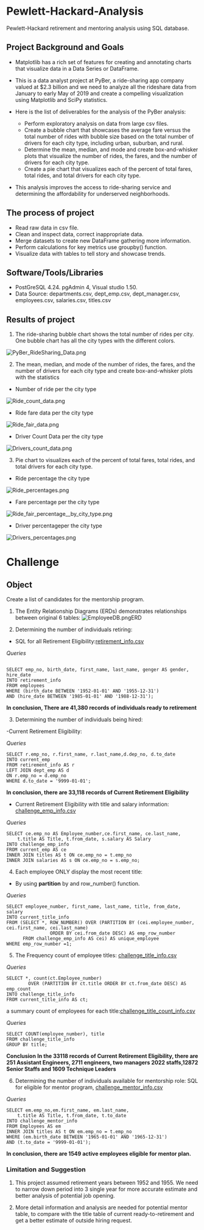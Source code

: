 # Pewlett-Hackard-Analysis
Pewlett-Hackard retirement and mentoring analysis using SQL database.

## Project Background and Goals

* Matplotlib has a rich set of features for creating and annotating charts that visualize data in a Data Series or DataFrame.
* This is a data analyst project at PyBer, a ride-sharing app company valued at $2.3 billion and we need to analyze all the rideshare data from January to early May of 2019 and create a compelling visualization using Matplotlib and SciPy statistics.

* Here is the list of deliverables for the analysis of the PyBer analysis:

    - Perform exploratory analysis on data from large csv files.
    - Create a bubble chart that showcases the average fare versus the total number of rides with bubble size based on the total number of drivers for each city type, including urban, suburban, and rural.
    - Determine the mean, median, and mode and create box-and-whisker plots that visualize the number of rides, the fares, and the number of drivers for each city type.
    - Create a pie chart that visualizes each of the percent of total fares, total rides, and total drivers for each city type.

* This analysis improves the access to ride-sharing service and determining the affordability for underserved neighborhoods.

## The process of project

* Read raw data in csv file.
* Clean and inspect data, correct inappropriate data.
* Merge datasets to create new DataFrame gathering more information.
* Perform calculations for key metrics use groupby() function.
* Visualize data with tables to tell story and showcase trends.

## Software/Tools/Libraries
* PostGreSQL 4.24. pgAdmin 4, Visual studio 1.50.
* Data Source: departments.csv, dept_emp.csv, dept_manager.csv, employees.csv, salaries.csv, titles.csv

## Results of project
1. The ride-sharing bubble chart shows the total number of rides per city. One bubble chart has all the city types with the different colors.

![PyBer_RideSharing_Data.png](Analysis/PyBer_RideSharing_Data.png)

2. The mean, median, and mode of the number of rides, the fares, and the number of drivers for each city type and create box-and-whisker plots with the statistics
* Number of ride per the city type

![Ride_count_data.png](Analysis/Fig_ride_count_data.png)

* Ride fare data per the city type

![Ride_fair_data.png](Analysis/Fig_ride_fair_data.png)

* Driver Count Data per the city type

![Drivers_count_data.png](Analysis/Fig_drivers_count_data.png)

3. Pie chart to visualizes each of the percent of total fares, total rides, and total drivers for each city type.

* Ride percentage the city type

![Ride_percentages.png](Analysis/ride_percentages.png)

* Fare percentage per the city type

![Ride_fair_percentage__by_city_type.png](Analysis/fares_percentage__by_city_type.png)

* Driver percentageper the city type

![Drivers_percentages.png](Analysis/driver_percentages.png)

# Challenge

## Object

Create a list of candidates for the mentorship program.


1. The Entity Relationship Diagrams (ERDs) demonstrates relationships between original 6 tables:
![EmployeeDB.png](/EmployeeDB.png)ERD 

2. Determining the number of individuals retiring:

- SQL for all Retirement Eligibility:[retirement_info.csv](/Data/retirement_info.csv)

*Queries*

```

SELECT emp_no, birth_date, first_name, last_name, genger AS gender, hire_date
INTO retirement_info
FROM employees
WHERE (birth_date BETWEEN '1952-01-01' AND '1955-12-31')
AND (hire_date BETWEEN '1985-01-01' AND '1988-12-31');
```

**In conclusion, There are 41,380 records of individuals ready to retirement**

3. Determining the number of individuals being hired:

-Current Retirement Eligibility:

*Queries*

```
SELECT r.emp_no, r.first_name, r.last_name,d.dep_no, d.to_date
INTO current_emp
FROM retirement_info AS r
LEFT JOIN dept_emp AS d
ON r.emp_no = d.emp_no
WHERE d.to_date = '9999-01-01';
```


**In conclusion, there are 33,118 records of Current Retirement Eligibility** 

- Current Retirement Eligibility with title and salary information:
[challenge_emp_info.csv](/Data/challenge_emp_info.csv)

*Queries*
```
SELECT ce.emp_no AS Employee_number,ce.first_name, ce.last_name, 
    t.title AS Title, t.from_date, s.salary AS Salary
INTO challenge_emp_info
FROM current_emp AS ce
INNER JOIN titles AS t ON ce.emp_no = t.emp_no
INNER JOIN salaries AS s ON ce.emp_no = s.emp_no;

```


4. Each employee ONLY display the most recent title:

- By using **partition** by and row_number() function.

*Queries*

```
SELECT employee_number, first_name, last_name, title, from_date, salary
INTO current_title_info
FROM (SELECT *, ROW_NUMBER() OVER (PARTITION BY (cei.employee_number, cei.first_name, cei.last_name)
                ORDER BY cei.from_date DESC) AS emp_row_number
      FROM challenge_emp_info AS cei) AS unique_employee	  
WHERE emp_row_number =1;
```

5. The Frequency count of employee titles:
[challenge_title_info.csv](/Data/challenge_title_info.csv)

*Queries*

```
SELECT *, count(ct.Employee_number) 
		OVER (PARTITION BY ct.title ORDER BY ct.from_date DESC) AS emp_count
INTO challenge_title_info
FROM current_title_info AS ct;
```

a summary count of employees for each title:[challenge_title_count_info.csv](/Data/challenge_title_count_info.csv)

*Queries*

```
SELECT COUNT(employee_number), title
FROM challenge_title_info
GROUP BY title;
```

**Conclusion**
**In the 33118 records of Current Retirement Eligibility, there are 251 Assistant Engineers, 2711 engineers, two managers 2022 staffs,12872 Senior Staffs and 1609 Technique Leaders**

6. Determining the number of individuals available for mentorship role:
SQL for eligible for mentor program, [challenge_mentor_info.csv](/Data/challenge_mentor_info.csv)

*Queries*


```
SELECT em.emp_no,em.first_name, em.last_name, 
    t.title AS Title, t.from_date, t.to_date
INTO challenge_mentor_info
FROM Employees AS em
INNER JOIN titles AS t ON em.emp_no = t.emp_no
WHERE (em.birth_date BETWEEN '1965-01-01' AND '1965-12-31')
AND (t.to_date = '9999-01-01');
```
**In conclusion, there are 1549 active employees eligible for mentor plan.**

### Limitation and Suggestion
 
 1. This project assumed retirement years between 1952 and 1955. 
 We need to narrow down period into 3 single year for more accurate estimate and better analysis of potential job opening. 

 2. More detail information and analysis are needed for potential mentor table, 
 to compare with the title table of current ready-to-retirement 
 and get a better estimate of outside hiring request. 
